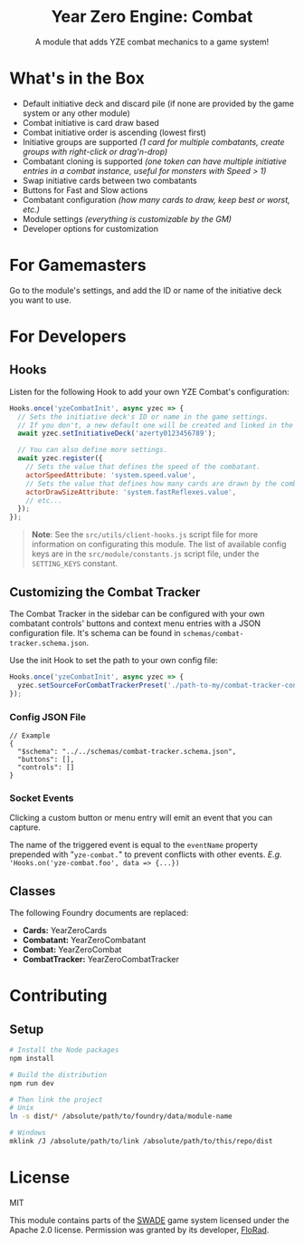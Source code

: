 
<center>
<h1>Year Zero Engine: Combat</h1>
<p>A module that adds YZE combat mechanics to a game system!</p>
</center>

# What's in the Box
- Default initiative deck and discard pile (if none are provided by the game system or any other module)
- Combat initiative is card draw based
- Combat initiative order is ascending (lowest first)
- Initiative groups are supported *(1 card for multiple combatants, create groups with right-click or drag'n-drop)*
- Combatant cloning is supported *(one token can have multiple initiative entries in a combat instance, useful for monsters with Speed > 1)*
- Swap initiative cards between two combatants
- Buttons for Fast and Slow actions
- Combatant configuration *(how many cards to draw, keep best or worst, etc.)*
- Module settings *(everything is customizable by the GM)*
- Developer options for customization

# For Gamemasters

Go to the module's settings, and add the ID or name of the initiative deck you want to use.

# For Developers

## Hooks

Listen for the following Hook to add your own YZE Combat's configuration:

```js
Hooks.once('yzeCombatInit', async yzec => {
  // Sets the initiative deck's ID or name in the game settings.
  // If you don't, a new default one will be created and linked in the settings.
  await yzec.setInitiativeDeck('azerty0123456789');

  // You can also define more settings.
  await yzec.register({
    // Sets the value that defines the speed of the combatant.
    actorSpeedAttribute: 'system.speed.value',
    // Sets the value that defines how many cards are drawn by the combatant.
    actorDrawSizeAttribute: 'system.fastReflexes.value',
    // etc...
  });
});
```

> **Note**: See the `src/utils/client-hooks.js` script file for more information on configurating this module. The list of available config keys are in the `src/module/constants.js` script file, under the `SETTING_KEYS` constant.

## Customizing the Combat Tracker

The Combat Tracker in the sidebar can be configured with your own combatant controls' buttons and context menu entries with a JSON configuration file. It's schema can be found in `schemas/combat-tracker.schema.json`.

Use the init Hook to set the path to your own config file:

```js
Hooks.once('yzeCombatInit', async yzec => {
  yzec.setSourceForCombatTrackerPreset('./path-to-my/combat-tracker-config.json');
});
```

### Config JSON File

<!-- TODO -->

```jsonc
// Example
{
  "$schema": "../../schemas/combat-tracker.schema.json",
  "buttons": [],
  "controls": []
}
```

<!-- ### Custom Combatant's Controls Buttons and Context Menu Entries -->

<!-- TODO -->

### Socket Events

Clicking a custom button or menu entry will emit an event that you can capture.

The name of the triggered event is equal to the `eventName` property prepended with "`yze-combat.`" to prevent conflicts with other events. *E.g.* `'Hooks.on('yze-combat.foo', data => {...})`

## Classes

The following Foundry documents are replaced:
- **Cards:** YearZeroCards
- **Combatant:** YearZeroCombatant
- **Combat:** YearZeroCombat
- **CombatTracker:** YearZeroCombatTracker

# Contributing

## Setup

```bash
# Install the Node packages
npm install

# Build the distribution
npm run dev

# Then link the project
# Unix
ln -s dist/* /absolute/path/to/foundry/data/module-name

# Windows
mklink /J /absolute/path/to/link /absolute/path/to/this/repo/dist
```

# License

MIT

This module contains parts of the [SWADE](https://gitlab.com/peginc/swade) game system licensed under the Apache 2.0 license. Permission was granted by its developer, [FloRad](https://gitlab.com/florad92).
